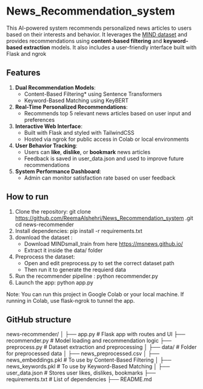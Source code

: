 # News_Recommendation_system

This AI-powered system recommends personalized news articles to users based on their interests and behavior. It leverages the [MIND dataset](https://msnews.github.io/) and provides recommendations using **content-based filtering** and **keyword-based extraction** models. It also includes a user-friendly interface built with Flask and ngrok

## Features
1. **Dual Recommendation Models**:  
   - Content-Based Filtering* using Sentence Transformers  
   - Keyword-Based Matching using KeyBERT  
2. **Real-Time Personalized Recommendations**:
   - Recommends top 5 relevant news articles based on user input and preferences
3. **Interactive Web Interface**:  
   - Built with Flask and styled with TailwindCSS  
   - Hosted via ngrok for public access in Colab or local environments  
4. **User Behavior Tracking**:  
   - Users can **like**, **dislike**, or **bookmark** news articles  
   - Feedback is saved in user_data.json and used to improve future recommendations  
5. **System Performance Dashboard**:  
   - Admin can monitor satisfaction rate based on user feedback  

## How to run
1. Clone the repository:
   git clone https://github.com/ReemaAlshehri/News_Recommendation_system
.git
   cd news-recommender
2. Install dependencies:
   pip install -r requirements.txt
4. download the dataset :
   - Download MINDsmall_train from here https://msnews.github.io/
   - Extract it inside the data/ folder
5. Preprocess the dataset:
   - Open and edit preprocess.py to set the correct dataset path
   - Then run it to generate the requierd data
6. Run the recommender pipeline :
   python recommender.py
7. Launch the app:
   python app.py

Note:
You can run this project in Google Colab or your local machine.
If running in Colab, use flask-ngrok to tunnel the app.

## GitHub structure
news-recommender/
│
├── app.py                # Flask app with routes and UI
├── recommender.py        # Model loading and recommendation logic
├── preprocess.py         # Dataset extraction and preprocessing
│
├── data/                 # Folder for preprocessed data
│   ├── news_preprocessed.csv
│   ├── news_embeddings.pkl # To use by Content-Based Filtering
│   ├── news_keywords.pkl # To use by Keyword-Based Matching 
│
├── user_data.json        # Stores user likes, dislikes, bookmarks
├── requirements.txt      # List of dependencies
├── README.md 
